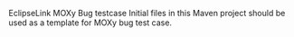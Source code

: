 EclipseLink MOXy Bug testcase
Initial files in this Maven project should be used as a template for MOXy bug test case.
